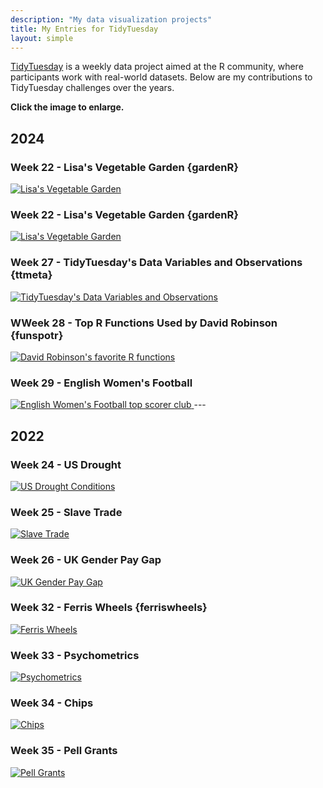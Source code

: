 ```yaml
---
description: "My data visualization projects"
title: My Entries for TidyTuesday
layout: simple
---
```


[TidyTuesday](https://github.com/rfordatascience/tidytuesday/tree/master) is a weekly data project aimed at the R community, where participants work with real-world datasets. Below are my contributions to TidyTuesday challenges over the years.

**Click the image to enlarge.**


## 2024

### Week 22 - Lisa's Vegetable Garden {gardenR}
<a href="https://raw.githubusercontent.com/jdagz28/TidyTuesday/main/2024/Week%2022/Week22.png" target="_blank">
  <img src="https://raw.githubusercontent.com/jdagz28/TidyTuesday/main/2024/Week%2022/Week22.png" alt="Lisa's Vegetable Garden">
</a>

### Week 22 - Lisa's Vegetable Garden {gardenR}
<a href="https://raw.githubusercontent.com/jdagz28/TidyTuesday/main/2024/Week%2022/Week22.png" target="_blank">
  <img src="https://raw.githubusercontent.com/jdagz28/TidyTuesday/main/2024/Week%2022/Week22.png" alt="Lisa's Vegetable Garden">
</a>

### Week 27 - TidyTuesday's Data Variables and Observations {ttmeta}
<a href="https://raw.githubusercontent.com/jdagz28/TidyTuesday/main/2024/Week%2027/Week27.png" target="_blank">
  <img src="https://raw.githubusercontent.com/jdagz28/TidyTuesday/main/2024/Week%2027/Week27.png" alt="TidyTuesday's Data Variables and Observations">
</a>

### WWeek 28 - Top R Functions Used by David Robinson {funspotr}
<a href="https://raw.githubusercontent.com/jdagz28/TidyTuesday/main/2024/Week%2028/Week28.png" target="_blank">
  <img src="https://raw.githubusercontent.com/jdagz28/TidyTuesday/main/2024/Week%2028/Week28.png" alt="David Robinson's favorite R functions">
</a>

### Week 29 - English Women's Football
<a href="https://raw.githubusercontent.com/jdagz28/TidyTuesday/main/2024/Week%2029/Week29.png" target="_blank">
  <img src="https://raw.githubusercontent.com/jdagz28/TidyTuesday/main/2024/Week%2029/Week29.png" alt="English Women's Football top scorer club">
</a>
---

## 2022

### Week 24 - US Drought
<a href="https://raw.githubusercontent.com/jdagz28/TidyTuesday/main/2022/Week24/TidyTuesday_2022_Week24.png" target="_blank">
  <img src="https://raw.githubusercontent.com/jdagz28/TidyTuesday/main/2022/Week24/TidyTuesday_2022_Week24.png" alt="US Drought Conditions">
</a>

### Week 25 - Slave Trade
<a href="https://raw.githubusercontent.com/jdagz28/TidyTuesday/main/2022/Week25/SlaveTrade.jpeg" target="_blank">
  <img src="https://raw.githubusercontent.com/jdagz28/TidyTuesday/main/2022/Week25/SlaveTrade.jpeg" alt="Slave Trade">
</a>

### Week 26 - UK Gender Pay Gap
<a href="https://raw.githubusercontent.com/jdagz28/TidyTuesday/main/2022/Week26/UKGenderPayGap.jpeg" target="_blank">
  <img src="https://raw.githubusercontent.com/jdagz28/TidyTuesday/main/2022/Week26/UKGenderPayGap.jpeg" alt="UK Gender Pay Gap">
</a>

### Week 32 - Ferris Wheels {ferriswheels}
<a href="https://raw.githubusercontent.com/jdagz28/TidyTuesday/main/2022/Week32/FerrisWheels.png" target="_blank">
  <img src="https://raw.githubusercontent.com/jdagz28/TidyTuesday/main/2022/Week32/FerrisWheels.png" alt="Ferris Wheels">
</a>

### Week 33 - Psychometrics
<a href="https://raw.githubusercontent.com/jdagz28/TidyTuesday/main/2022/Week33/Week33.png" target="_blank">
  <img src="https://raw.githubusercontent.com/jdagz28/TidyTuesday/main/2022/Week33/Week33.png" alt="Psychometrics">
</a>

### Week 34 - Chips
<a href="https://raw.githubusercontent.com/jdagz28/TidyTuesday/main/2022/Week34/Week34.png" target="_blank">
  <img src="https://raw.githubusercontent.com/jdagz28/TidyTuesday/main/2022/Week34/Week34.png" alt="Chips">
</a>

### Week 35 - Pell Grants
<a href="https://raw.githubusercontent.com/jdagz28/TidyTuesday/main/2022/Week35/pellgrants-resize.png" target="_blank">
  <img src="https://raw.githubusercontent.com/jdagz28/TidyTuesday/main/2022/Week35/pellgrants-resize.png" alt="Pell Grants">
</a>

